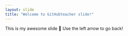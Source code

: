 ```yaml
---
layout: slide
title: "Welcome to GitHubteacher slide!"
---
```

This is my awesome slide :tada:
Use the left arrow to go back!
